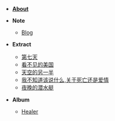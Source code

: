 - [**About**](/about.md)


- **Note**
    - [Blog](/Note/Blog.md)


- **Extract**
    - [第七天](/Book/第七天.md)
    - [看不见的美国](/Book/看不见的美国.md)
    - [天空的另一半](/Book/天空的另一半.md)
    - [我不知道该说什么,关于死亡还是爱情](/Book/我不知道该说什么，关于死亡还是爱情.md)
    - [夜晚的潜水艇](/Book/夜晚的潜水艇.md)


- **Album**
    - [Healer](/Album/Healer/Healer.md)

